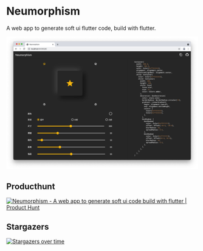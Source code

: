 # Neumorphism

A  web app to generate soft ui flutter code, build with flutter.

![screenshot](./screenshot.jpg)

## Producthunt

<a href="https://www.producthunt.com/posts/neumorphism?utm_source=badge-featured&utm_medium=badge&utm_souce=badge-neumorphism" target="_blank"><img src="https://api.producthunt.com/widgets/embed-image/v1/featured.svg?post_id=312516&theme=light" alt="Neumorphism - A web app to generate soft ui  code build with flutter | Product Hunt" style="width: 250px; height: 54px;" width="250" height="54" /></a>

## Stargazers

[![Stargazers over time](https://starchart.cc/xrr2016/neumorphism.svg)](https://starchart.cc/xrr2016/neumorphism)
